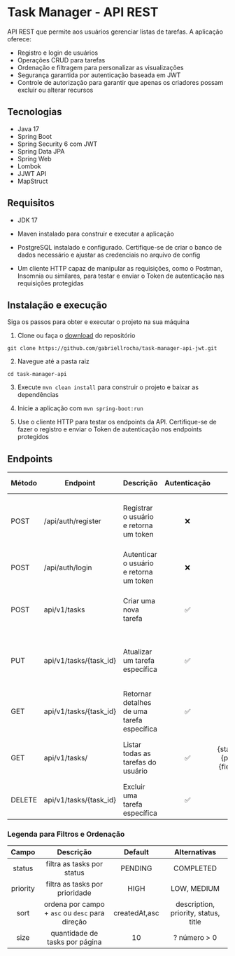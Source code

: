 # Task Manager - API REST

API REST que permite aos usuários gerenciar listas de tarefas. A aplicação oferece:
- Registro e login de usuários
- Operações CRUD para tarefas
- Ordenação e filtragem para personalizar as visualizações
- Segurança garantida por autenticação baseada em JWT
- Controle de autorização para garantir que apenas os criadores possam excluir ou alterar recursos

## Tecnologias

- Java 17
- Spring Boot
- Spring Security 6 com JWT
- Spring Data JPA
- Spring Web
- Lombok
- JJWT API
- MapStruct

## Requisitos

- JDK 17

- Maven instalado para construir e executar a aplicação

- PostgreSQL instalado e configurado. Certifique-se de criar o banco de dados necessário e ajustar as credenciais
no arquivo de config

- Um cliente HTTP capaz de manipular as requisições, como o Postman, Insomnia ou similares, para testar e enviar
o Token de autenticação nas requisições protegidas

  
## Instalação e execução

Siga os passos para obter e executar o projeto na sua máquina

1. Clone ou faça o [download](https://github.com/gabriellrocha/task-manager-api-jwt/archive/refs/heads/main.zip) do repositório
```
git clone https://github.com/gabriellrocha/task-manager-api-jwt.git
```
2. Navegue até a pasta raiz
```
cd task-manager-api
```
3. Execute `mvn clean install` para construir o projeto e baixar as dependências

4. Inicie a aplicação com `mvn spring-boot:run`

5. Use o cliente HTTP para testar os endpoints da API. Certifique-se de fazer o registro e enviar o Token de
autenticação nos endpoints protegidos

## Endpoints

| Método | Endpoint               | Descrição                                  | Autenticação |                        Filtros e Ordenação                        |                                           Body (JSON)                                           |
|--------|------------------------|--------------------------------------------|:------------:|:-----------------------------------------------------------------:|:-----------------------------------------------------------------------------------------------:|
| POST   | /api/auth/register     | Registrar o usuário e retorna um token     |      ❌       |                                 ❌                                 | { "firstName": "gabriel", "lastName": "silva", "email": "gabriel@mail.com", "password": "123" } |
| POST   | /api/auth/login        | Autenticar o usuário e retorna um token    |      ❌       |                                 ❌                                 |                        {"email": "gabriel@mail.com", "password": "123"}                         |
| POST   | api/v1/tasks           | Criar uma nova tarefa                      |      ✅       |                                 ❌                                 |        {"title": "test", "description": "desc", "priority": "LOW", "status": "PENDING" }        |
| PUT    | api/v1/tasks/{task_id} | Atualizar um tarefa específica             |      ✅       |                                 ❌                                 |    {"title": "updated", "description": "updated", "priority": "LOW", "status": "COMPLETED" }    |
| GET    | api/v1/tasks/{task_id} | Retornar detalhes de uma tarefa específica |      ✅       |                                 ❌                                 |                                                ❌                                                |
| GET    | api/v1/tasks/          | Listar todas as tarefas do usuário         |      ✅       | ?status={status}&priority={priority}&sort={field},asc&size={size} |                                                ❌                                                |
| DELETE | api/v1/tasks/{task_id} | Excluir uma tarefa específica              |      ✅       |                                 ❌                                 |                                                ❌                                                |


### Legenda para Filtros e Ordenação

|  Campo   |                    Descrição                    |    Default    |             Alternativas             |
|:--------:|:-----------------------------------------------:|:-------------:|:------------------------------------:|
|  status  |           filtra as tasks por status            |    PENDING    |              COMPLETED               |
| priority |         filtra as tasks por prioridade          |     HIGH      |             LOW, MEDIUM              |
|   sort   | ordena por campo + `asc` ou `desc` para direção | createdAt,asc | description, priority, status, title |
|   size   |         quantidade de tasks por página          |      10       |             ? número > 0             |
